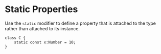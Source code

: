 # Static Properties

Use the `static` modifier to define a property that is attached to the type rather than attached to its instance.

```
class C {
	static const x:Number = 10;
}
```